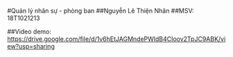 #Quản lý nhân sự - phòng ban
##Nguyễn Lê Thiện Nhân
##MSV: 18T1021213

##Video demo: https://drive.google.com/file/d/1v6hEtJAGMndePWldB4CIoov2TpJC9ABK/view?usp=sharing